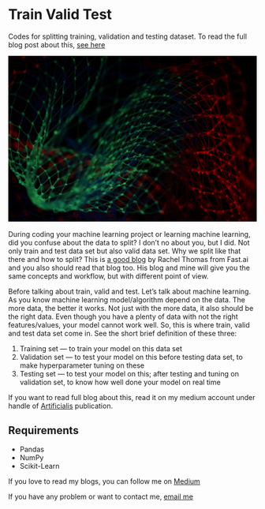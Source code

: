 # Train Valid Test

Codes for splitting training, validation and testing dataset. To read the full blog post about
this, [see here](https://iukt.medium.com/why-how-we-split-train-valid-and-test-fb4d6746ede)

![Photo by Pietro Jeng on Unsplash](images/cover-img.jpg)

During coding your machine learning project or learning machine learning, did you confuse about the data to split? I
don’t no about you, but I did. Not only train and test data set but also valid data set. Why we split like that there
and how to split? This is [a good blog](https://www.fast.ai/posts/2017-11-13-validation-sets.html) by Rachel Thomas from
Fast.ai and you also should read that blog too. His blog and mine will give you the same concepts and workflow, but with
different point of view.

Before talking about train, valid and test. Let’s talk about machine learning. As you know machine learning
model/algorithm depend on the data. The more data, the better it works. Not just with the more data, it also should be
the right data. Even though you have a plenty of data with not the right features/values, your model cannot work well.
So, this is where train, valid and test data set come in. See the short brief definition of these three:

1. Training set — to train your model on this data set
2. Validation set — to test your model on this before testing data set, to make hyperparameter tuning on these
3. Testing set — to test your model on this; after testing and tuning on validation set, to know how well done your
   model on real time

If you want to read full blog about this, read it on my medium account under handle
of [Artificialis](https://medium.com/artificialis) publication.

## Requirements

* Pandas
* NumPy
* Scikit-Learn

If you love to read my blogs, you can follow me on [Medium](https://iukt.medium.com/)

If you have any problem or want to contact me, [email me](mailto:iukt@tuta.io)
